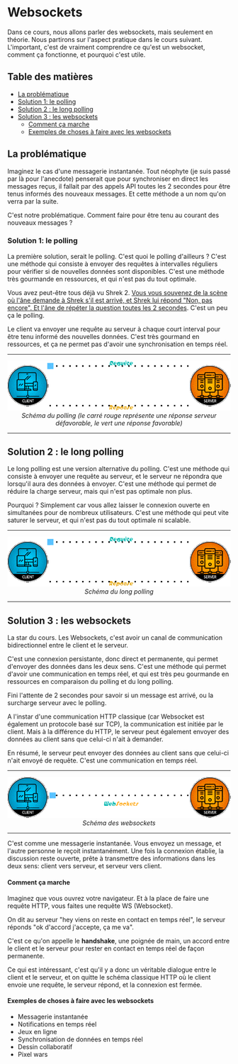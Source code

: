 # Websockets

Dans ce cours, nous allons parler des websockets, mais seulement en théorie. Nous partirons sur l'aspect pratique dans le cours suivant. L'important, c'est de vraiment comprendre ce qu'est un websocket, comment ça fonctionne, et pourquoi c'est utile.

## Table des matières

- [La problématique](#la-problématique)
- [Solution 1: le polling](#solution-1-le-polling)
- [Solution 2 : le long polling](#solution-2--le-long-polling)
- [Solution 3 : les websockets](#solution-3--les-websockets)
  - [Comment ça marche](#comment-ça-marche)
  - [Exemples de choses à faire avec les websockets](#exemples-de-choses-à-faire-avec-les-websockets)

## La problématique

Imaginez le cas d'une messagerie instantanée. Tout néophyte (je suis passé par là pour l'anecdote) penserait que pour synchroniser en direct les messages reçus, il fallait par des appels API toutes les 2 secondes pour être tenus informés des nouveaux messages. Et cette méthode a un nom qu'on verra par la suite.

C'est notre problématique. Comment faire pour être tenu au courant des nouveaux messages ?

### Solution 1: le polling

La première solution, serait le polling. C'est quoi le polling d'ailleurs ? C'est une méthode qui consiste à envoyer des requêtes à intervalles réguliers pour vérifier si de nouvelles données sont disponibles. C'est une méthode très gourmande en ressources, et qui n'est pas du tout optimale.

Vous avez peut-être tous déjà vu Shrek 2. [Vous vous souvenez de la scène où l'âne demande à Shrek s'il est arrivé, et Shrek lui répond "Non, pas encore". Et l'âne de répéter la question toutes les 2 secondes](https://www.youtube.com/watch?v=pRsxDmxA9Qk). C'est un peu ça le polling.

Le client va envoyer une requête au serveur à chaque court interval pour être tenu informé des nouvelles données. C'est très gourmand en ressources, et ça ne permet pas d'avoir une synchronisation en temps réel.


---

<p style="text-align: center;">
    <img src="../../assets/polling.gif" alt="Polling animation"/>
    <em>Schéma du polling (le carré rouge représente une réponse serveur défavorable, le vert une réponse favorable)</em>
</p>

---

## Solution 2 : le long polling

Le long polling est une version alternative du polling. C'est une méthode qui consiste à envoyer une requête au serveur, et le serveur ne répondra que lorsqu'il aura des données à envoyer. C'est une méthode qui permet de réduire la charge serveur, mais qui n'est pas optimale non plus.

Pourquoi ? Simplement car vous allez laisser le connexion ouverte en simultanées pour de nombreux utilisateurs. C'est une méthode qui peut vite saturer le serveur, et qui n'est pas du tout optimale ni scalable.

---

<p style="text-align: center;">
    <img src="../../assets/long_polling.gif" alt="Long Polling animation"/>
    <em>Schéma du long polling</em>
</p>

---

## Solution 3 : les websockets

La star du cours. Les Websockets, c'est avoir un canal de communication bidirectionnel entre le client et le serveur.

C'est une connexion persistante, donc direct et permanente, qui permet d'envoyer des données dans les deux sens. C'est une méthode qui permet d'avoir une communication en temps réel, et qui est très peu gourmande en ressources en comparaison du polling et du long polling.

Fini l'attente de 2 secondes pour savoir si un message est arrivé, ou la surcharge serveur avec le polling.

A l'instar d'une communication HTTP classique (car Websocket est également un protocole basé sur TCP), la communication est initiée par le client. Mais à la différence du HTTP, le serveur peut également envoyer des données au client sans que celui-ci n'ait à demander. 

En résumé, le serveur peut envoyer des données au client sans que celui-ci n'ait envoyé de requête. C'est une communication en temps réel.

---

<p style="text-align: center;">
    <img src="../../assets/websocket.gif" alt="Websockets animation"/>
    <em>Schéma des websockets</em>
</p>

---

C'est comme une messagerie instantanée. Vous envoyez un message, et l'autre personne le reçoit instantanément. Une fois la connexion établie, la discussion reste ouverte, prête à transmettre des informations dans les deux sens: client vers serveur, et serveur vers client.

#### Comment ça marche

Imaginez que vous ouvrez votre navigateur. Et à la place de faire une requête HTTP, vous faites une requête WS (Websocket). 

On dit au serveur "hey viens on reste en contact en temps réel", le serveur réponds "ok d'accord j'accepte, ça me va".

C'est ce qu'on appelle le **handshake**, une poignée de main, un accord entre le client et le serveur pour rester en contact en temps réel de façon permanente.

Ce qui est intéressant, c'est qu'il y a donc un véritable dialogue entre le client et le serveur, et on quitte le schéma classique HTTP où le client envoie une requête, le serveur répond, et la connexion est fermée.


#### Exemples de choses à faire avec les websockets

- Messagerie instantanée
- Notifications en temps réel
- Jeux en ligne
- Synchronisation de données en temps réel
- Dessin collaboratif
- Pixel wars